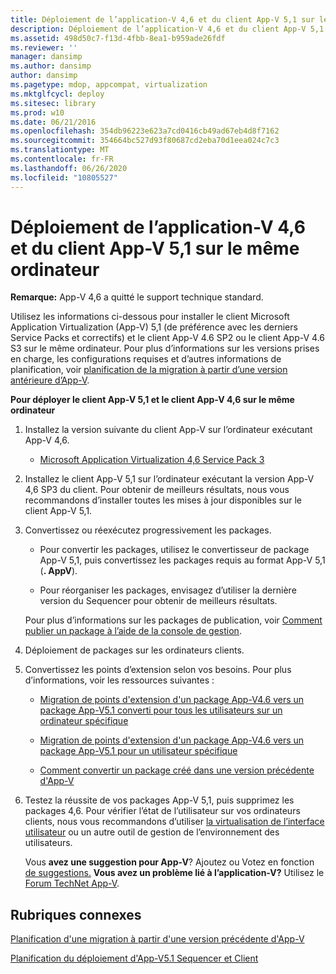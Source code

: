 ```yaml
---
title: Déploiement de l’application-V 4,6 et du client App-V 5,1 sur le même ordinateur
description: Déploiement de l’application-V 4,6 et du client App-V 5,1 sur le même ordinateur
ms.assetid: 498d50c7-f13d-4fbb-8ea1-b959ade26fdf
ms.reviewer: ''
manager: dansimp
ms.author: dansimp
author: dansimp
ms.pagetype: mdop, appcompat, virtualization
ms.mktglfcycl: deploy
ms.sitesec: library
ms.prod: w10
ms.date: 06/21/2016
ms.openlocfilehash: 354db96223e623a7cd0416cb49ad67eb4d8f7162
ms.sourcegitcommit: 354664bc527d93f80687cd2eba70d1eea024c7c3
ms.translationtype: MT
ms.contentlocale: fr-FR
ms.lasthandoff: 06/26/2020
ms.locfileid: "10805527"
---
```

# Déploiement de l’application-V 4,6 et du client App-V 5,1 sur le même ordinateur

**Remarque:** App-V 4,6 a quitté le support technique standard.

Utilisez les informations ci-dessous pour installer le client Microsoft Application Virtualization (App-V) 5,1 (de préférence avec les derniers Service Packs et correctifs) et le client App-V 4.6 SP2 ou le client App-V 4.6 S3 sur le même ordinateur. Pour plus d’informations sur les versions prises en charge, les configurations requises et d’autres informations de planification, voir [planification de la migration à partir d’une version antérieure d’App-V](planning-for-migrating-from-a-previous-version-of-app-v51.md).

**Pour déployer le client App-V 5,1 et le client App-V 4,6 sur le même ordinateur**

1.  Installez la version suivante du client App-V sur l’ordinateur exécutant App-V 4,6.

    -   [Microsoft Application Virtualization 4,6 Service Pack 3](https://www.microsoft.com/download/details.aspx?id=41187)

2.  Installez le client App-V 5,1 sur l’ordinateur exécutant la version App-V 4,6 SP3 du client. Pour obtenir de meilleurs résultats, nous vous recommandons d’installer toutes les mises à jour disponibles sur le client App-V 5,1.

3.  Convertissez ou réexécutez progressivement les packages.

    -   Pour convertir les packages, utilisez le convertisseur de package App-V 5,1, puis convertissez les packages requis au format App-V 5,1 (**. AppV**).

    -   Pour réorganiser les packages, envisagez d’utiliser la dernière version du Sequencer pour obtenir de meilleurs résultats.

    Pour plus d’informations sur les packages de publication, voir [Comment publier un package à l’aide de la console de gestion](how-to-publish-a-package-by-using-the-management-console-51.md).

4.  Déploiement de packages sur les ordinateurs clients.

5.  Convertissez les points d’extension selon vos besoins. Pour plus d’informations, voir les ressources suivantes :

    -   [Migration de points d'extension d'un package App-V4.6 vers un package App-V5.1 converti pour tous les utilisateurs sur un ordinateur spécifique](how-to-migrate-extension-points-from-an-app-v-46-package-to-a-converted-app-v-51-package-for-all-users-on-a-specific-computer.md)

    -   [Migration de points d'extension d'un package App-V4.6 vers un package App-V5.1 pour un utilisateur spécifique](how-to-migrate-extension-points-from-an-app-v-46-package-to-app-v-51-for-a-specific-user.md)

    -   [Comment convertir un package créé dans une version précédente d'App-V](how-to-convert-a-package-created-in-a-previous-version-of-app-v51.md)

6.  Testez la réussite de vos packages App-V 5,1, puis supprimez les packages 4,6. Pour vérifier l’état de l’utilisateur sur vos ordinateurs clients, nous vous recommandons d’utiliser [la virtualisation de l’interface utilisateur](https://technet.microsoft.com/library/dn458947.aspx) ou un autre outil de gestion de l’environnement des utilisateurs.

    Vous **avez une suggestion pour App-V**? Ajoutez ou Votez en fonction [de suggestions.](http://appv.uservoice.com/forums/280448-microsoft-application-virtualization) **Vous avez un problème lié à l’application-V?** Utilisez le [Forum TechNet App-V](https://social.technet.microsoft.com/Forums/home?forum=mdopappv).

## Rubriques connexes


[Planification d'une migration à partir d'une version précédente d'App-V](planning-for-migrating-from-a-previous-version-of-app-v51.md)

[Planification du déploiement d'App-V5.1 Sequencer et Client](deploying-the-app-v-51-sequencer-and-client.md)

 

 





